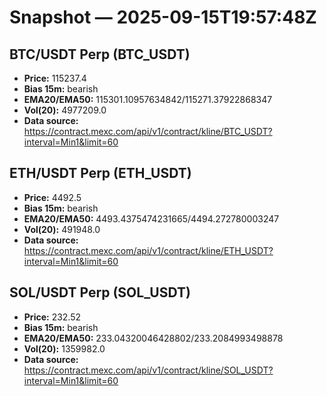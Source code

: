 # Snapshot — 2025-09-15T19:57:48Z

## BTC/USDT Perp (BTC_USDT)
- **Price:** 115237.4
- **Bias 15m:** bearish
- **EMA20/EMA50:** 115301.10957634842/115271.37922868347
- **Vol(20):** 4977209.0
- **Data source:** https://contract.mexc.com/api/v1/contract/kline/BTC_USDT?interval=Min1&limit=60

## ETH/USDT Perp (ETH_USDT)
- **Price:** 4492.5
- **Bias 15m:** bearish
- **EMA20/EMA50:** 4493.4375474231665/4494.272780003247
- **Vol(20):** 491948.0
- **Data source:** https://contract.mexc.com/api/v1/contract/kline/ETH_USDT?interval=Min1&limit=60

## SOL/USDT Perp (SOL_USDT)
- **Price:** 232.52
- **Bias 15m:** bearish
- **EMA20/EMA50:** 233.04320046428802/233.2084993498878
- **Vol(20):** 1359982.0
- **Data source:** https://contract.mexc.com/api/v1/contract/kline/SOL_USDT?interval=Min1&limit=60
